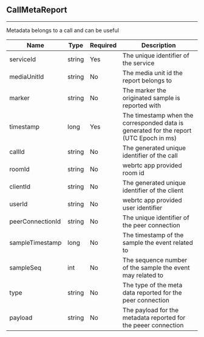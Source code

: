 ## CallMetaReport
---


Metadata belongs to a call and can be useful


Name | Type | Required | Description 
--- | --- | --- | ---
serviceId | string | Yes | The unique identifier of the service
mediaUnitId | string | No | The media unit id the report belongs to
marker | string | No | The marker the originated sample is reported with
timestamp | long | Yes | The timestamp when the corresponded data is generated for the report (UTC Epoch in ms)
callId | string | No | The generated unique identifier of the call
roomId | string | No | webrtc app provided room id
clientId | string | No | The generated unique identifier of the client
userId | string | No | webrtc app provided user identifier
peerConnectionId | string | No | The unique identifier of the peer connection
sampleTimestamp | long | No | The timestamp of the sample the event related to
sampleSeq | int | No | The sequence number of the sample the event may related to
type | string | No | The type of the meta data reported for the peer connection
payload | string | No | The payload for the metadata reported for the peeer connection